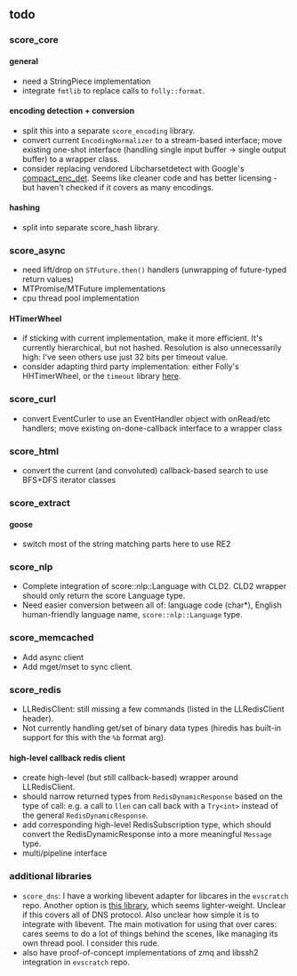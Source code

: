 ## todo

### score_core
#### general
* need a StringPiece implementation
* integrate `fmtlib` to replace calls to `folly::format`.
#### encoding detection + conversion
* split this into a separate `score_encoding` library.
* convert current `EncodingNormalizer` to a stream-based interface; move existing one-shot interface (handling single input buffer -> single output buffer) to a wrapper class.
* consider replacing vendored Libcharsetdetect with Google's [compact_enc_det](https://github.com/google/compact_enc_det).  Seems like cleaner code and has better licensing - but haven't checked if it covers as many encodings.
#### hashing
* split into separate score_hash library.


### score_async
* need lift/drop on `STFuture.then()` handlers (unwrapping of future-typed return values)
* MTPromise/MTFuture implementations
* cpu thread pool implementation
#### HTimerWheel
* if sticking with current implementation, make it more efficient.  It's currently hierarchical, but not hashed.  Resolution is also unnecessarily high: I've seen others use just 32 bits per timeout value.
* consider adapting third party implementation: either Folly's HHTimerWheel, or the `timeout` library [here](https://github.com/wahern/timeout).



### score_curl
* convert EventCurler to use an EventHandler object with onRead/etc handlers; move existing on-done-callback interface to a wrapper class


### score_html
* convert the current (and convoluted) callback-based search to use BFS+DFS iterator classes


### score_extract
#### goose
* switch most of the string matching parts here to use RE2

### score_nlp
* Complete integration of score::nlp::Language with CLD2.  CLD2 wrapper should only return the score Language type.
* Need easier conversion between all of: language code (char*), English human-friendly language name, `score::nlp::Language` type.

### score_memcached
* Add async client
* Add mget/mset to sync client.

### score_redis
* LLRedisClient: still missing a few commands (listed in the LLRedisClient header).
* Not currently handling get/set of binary data types (hiredis has built-in support for this with the `%b` format arg).
#### high-level callback redis client
* create high-level (but still callback-based) wrapper around LLRedisClient.
* should narrow returned types from `RedisDynamicResponse` based on the type of call: e.g. a call to `llen` can call back with a `Try<int>` instead of the general `RedisDynamicResponse`.
* add corresponding high-level RedisSubscription type, which should convert the RedisDynamicResponse into a more meaningful `Message` type.
* multi/pipeline interface



### additional libraries
* `score_dns`: I have a working libevent adapter for libcares in the `evscratch` repo.  Another option is [this library](https://github.com/wahern/dns), which seems lighter-weight.  Unclear if this covers all of DNS protocol.  Also unclear how simple it is to integrate with libevent.  The main motivation for using that over cares: cares seems to do a lot of things behind the scenes, like managing its own thread pool.  I consider this rude.
* also have proof-of-concept implementations of zmq and libssh2 integration in `evscratch` repo.

